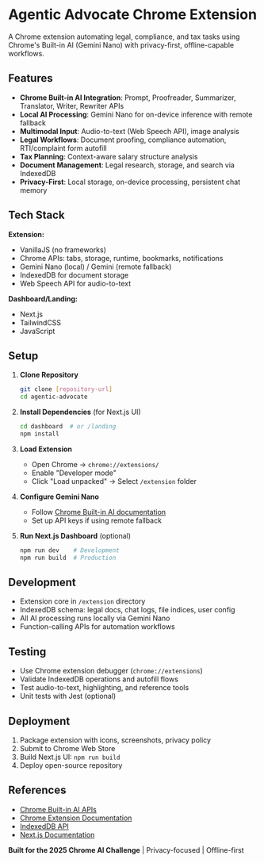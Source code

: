 # Agentic Advocate Chrome Extension

A Chrome extension automating legal, compliance, and tax tasks using Chrome's Built-in AI (Gemini Nano) with privacy-first, offline-capable workflows.

## Features

- **Chrome Built-in AI Integration**: Prompt, Proofreader, Summarizer, Translator, Writer, Rewriter APIs
- **Local AI Processing**: Gemini Nano for on-device inference with remote fallback
- **Multimodal Input**: Audio-to-text (Web Speech API), image analysis
- **Legal Workflows**: Document proofing, compliance automation, RTI/complaint form autofill
- **Tax Planning**: Context-aware salary structure analysis
- **Document Management**: Legal research, storage, and search via IndexedDB
- **Privacy-First**: Local storage, on-device processing, persistent chat memory

## Tech Stack

**Extension:**
- VanillaJS (no frameworks)
- Chrome APIs: tabs, storage, runtime, bookmarks, notifications
- Gemini Nano (local) / Gemini (remote fallback)
- IndexedDB for document storage
- Web Speech API for audio-to-text

**Dashboard/Landing:**
- Next.js
- TailwindCSS
- JavaScript

## Setup

1. **Clone Repository**
   ```bash
   git clone [repository-url]
   cd agentic-advocate
   ```

2. **Install Dependencies** (for Next.js UI)
   ```bash
   cd dashboard  # or /landing
   npm install
   ```

3. **Load Extension**
   - Open Chrome → `chrome://extensions/`
   - Enable "Developer mode"
   - Click "Load unpacked" → Select `/extension` folder

4. **Configure Gemini Nano**
   - Follow [Chrome Built-in AI documentation](https://developer.chrome.com/docs/ai/built-in)
   - Set up API keys if using remote fallback

5. **Run Next.js Dashboard** (optional)
   ```bash
   npm run dev    # Development
   npm run build  # Production
   ```

## Development

- Extension core in `/extension` directory
- IndexedDB schema: legal docs, chat logs, file indices, user config
- All AI processing runs locally via Gemini Nano
- Function-calling APIs for automation workflows

## Testing

- Use Chrome extension debugger (`chrome://extensions`)
- Validate IndexedDB operations and autofill flows
- Test audio-to-text, highlighting, and reference tools
- Unit tests with Jest (optional)

## Deployment

1. Package extension with icons, screenshots, privacy policy
2. Submit to Chrome Web Store
3. Build Next.js UI: `npm run build`
4. Deploy open-source repository

## References

- [Chrome Built-in AI APIs](https://developer.chrome.com/docs/ai/built-in)
- [Chrome Extension Documentation](https://developer.chrome.com/docs/extensions)
- [IndexedDB API](https://developer.mozilla.org/en-US/docs/Web/API/IndexedDB_API)
- [Next.js Documentation](https://nextjs.org/docs)

**Built for the 2025 Chrome AI Challenge** | Privacy-focused | Offline-first

